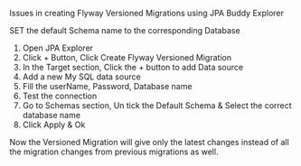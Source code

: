 Issues in creating Flyway Versioned Migrations using JPA Buddy Explorer


SET the default Schema name to the corresponding Database

1. Open JPA Explorer
2. Click + Button, Click Create Flyway Versioned Migration
3. In the Target section, Click the + button to add Data source
4. Add a new My SQL data source
5. Fill the userName, Password, Database name
6. Test the connection
7. Go to Schemas section, Un tick the Default Schema & Select the correct database name
8. Click Apply & Ok

Now the Versioned Migration will give only the latest changes instead of all the migration changes from previous migrations as well.
